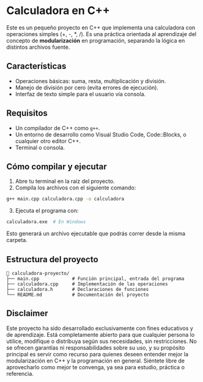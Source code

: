# Calculadora en C++

Este es un pequeño proyecto en C++ que implementa una calculadora con operaciones simples (+, -, *, /). Es una práctica orientada al aprendizaje del concepto de **modularización** en programación, separando la lógica en distintos archivos fuente.

## Características

- Operaciones básicas: suma, resta, multiplicación y división.
- Manejo de división por cero (evita errores de ejecución).
- Interfaz de texto simple para el usuario vía consola.

## Requisitos

- Un compilador de C++ como `g++`.
- Un entorno de desarrollo como Visual Studio Code, Code::Blocks, o cualquier otro editor C++.
- Terminal o consola.

## Cómo compilar y ejecutar

1. Abre tu terminal en la raíz del proyecto.
2. Compila los archivos con el siguiente comando:

```bash
g++ main.cpp calculadora.cpp -o calculadora
```

3. Ejecuta el programa con:

```bash
calculadora.exe  # En Windows
```

Esto generará un archivo ejecutable que podrás correr desde la misma carpeta.

## Estructura del proyecto

```
📁 calculadora-proyecto/
├── main.cpp            # Función principal, entrada del programa
├── calculadora.cpp     # Implementación de las operaciones
├── calculadora.h       # Declaraciones de funciones
└── README.md           # Documentación del proyecto
```

## Disclaimer
Este proyecto ha sido desarrollado exclusivamente con fines educativos y de aprendizaje. Está completamente abierto para que cualquier persona lo utilice, modifique o distribuya según sus necesidades, sin restricciones. No se ofrecen garantías ni responsabilidades sobre su uso, y su propósito principal es servir como recurso para quienes deseen entender mejor la modularización en C++ y la programación en general. Siéntete libre de aprovecharlo como mejor te convenga, ya sea para estudio, práctica o referencia.
